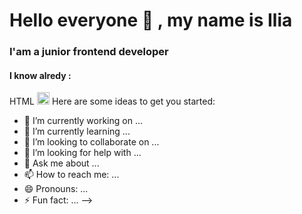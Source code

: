 # Hello everyone :wave: , my name is Ilia

### I'am a junior frontend developer

#### I know alredy : 
HTML [<img width="20px" alt="html5"/>](https://raw.githubusercontent.com/github/explore/80688e429a7d4ef2fca1e82350fe8e3517d3494d/topics/html/html.png)
Here are some ideas to get you started:

- 🔭 I’m currently working on ...
- 🌱 I’m currently learning ...
- 👯 I’m looking to collaborate on ...
- 🤔 I’m looking for help with ...
- 💬 Ask me about ...
- 📫 How to reach me: ...
- 😄 Pronouns: ...
- ⚡ Fun fact: ...
-->
